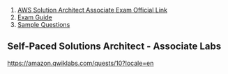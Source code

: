 1. [AWS Solution Architect Associate Exam Official Link](https://aws.amazon.com/certification/certified-solutions-architect-associate/)
2. [Exam Guide](https://d1.awsstatic.com/training-and-certification/docs-sa-assoc/AWS_Certified_Solutions_Architect_Associate_Feb_2018_%20Exam_Guide_v1.5.2.pdf)
3. [Sample Questions](https://d1.awsstatic.com/training-and-certification/docs-sa-assoc/AWS_Certified_Solutions%20Architect_Associate_Feb_2018_Sample%20Questions_v1.0.pdf)


## Self-Paced Solutions Architect - Associate Labs ##
https://amazon.qwiklabs.com/quests/10?locale=en
